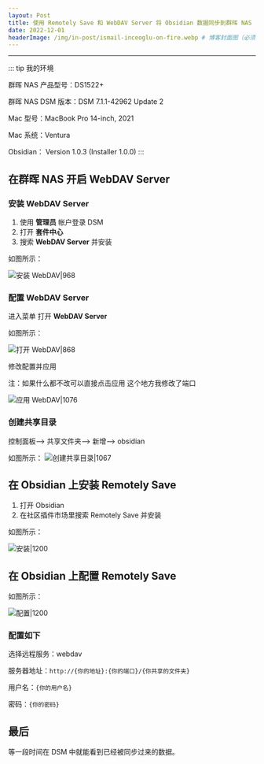 ```yaml
---
layout: Post
title: 使用 Remotely Save 和 WebDAV Server 将 Obsidian 数据同步到群晖 NAS
date: 2022-12-01
headerImage: /img/in-post/ismail-inceoglu-on-fire.webp # 博客封面图（必须，即使上一项选了 false，因为图片也需要在首页显示)
---
```


---

::: tip  我的环境

群晖 NAS 产品型号：DS1522+

群晖 NAS DSM 版本：DSM 7.1.1-42962 Update 2

Mac 型号：MacBook Pro 14-inch, 2021

Mac 系统：Ventura

Obsidian： Version 1.0.3 (Installer 1.0.0)
:::

## 在群晖 NAS 开启 WebDAV Server

### 安装 WebDAV Server

1. 使用 **管理员** 帐户登录 DSM
2. 打开 **套件中心**
3. 搜索 **WebDAV Server** 并安装

如图所示：

![安装 WebDAV|968](https://i.yaoyao.site/blog/nas-webdav-install.png)

### 配置 WebDAV Server

进入菜单 打开 **WebDAV Server**

如图所示：

![打开 WebDAV|868](https://i.yaoyao.site/blog/nas-webdav-open.png)

修改配置并应用

注：如果什么都不改可以直接点击应用 这个地方我修改了端口

![应用 WebDAV|1076](https://i.yaoyao.site/blog/nas-webdav-apply.png)

### 创建共享目录

控制面板--> 共享文件夹--> 新增--> obsidian

如图所示：
![创建共享目录|1067](https://i.yaoyao.site/blog/nas-share-create-obs.png)

## 在 Obsidian 上安装 Remotely Save

1. 打开 Obsidian
2. 在社区插件市场里搜索 Remotely Save 并安装

如图所示：

![安装|1200](https://i.yaoyao.site/blog/obs-plugin-remotely-install.png)

## 在 Obsidian 上配置 Remotely Save

如图所示：

![配置|1200](https://i.yaoyao.site/blog/obs-plugin-remotely-set.png)

### 配置如下

选择远程服务：webdav

服务器地址：`http://{你的地址}:{你的端口}/{你共享的文件夹}`

用户名：`{你的用户名}`

密码：`{你的密码}`

## 最后

等一段时间在 DSM 中就能看到已经被同步过来的数据。
